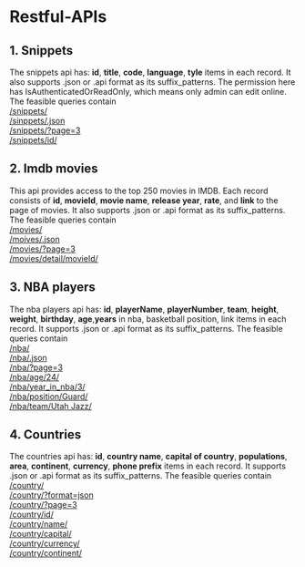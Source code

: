 # Restful-APIs

## 1. Snippets
The snippets api has: **id**, **title**, **code**, **language**, **tyle** items in each record. It also supports .json or .api format as its suffix_patterns. The permission here has IsAuthenticatedOrReadOnly, which means only admin can edit online. The feasible queries contain   
[/snippets/](http://fredsnippet.herokuapp.com/snippets/)  
[/sinppets/.json](http://fredsnippet.herokuapp.com/snippets/.json)  
[/snippets/?page=3](http://fredsnippet.herokuapp.com/snippets/?page=3)  
[/snippets/id/](http://fredsnippet.herokuapp.com/snippets/38/)   

## 2. Imdb movies
This api provides access to the top 250 movies in IMDB. Each record consists of **id**, **movieId**, **movie name**, **release year**, **rate**, and **link** to the page of movies. It also supports .json or .api format as its suffix_patterns. The feasible queries contain  
[/movies/](http://fredimdb.herokuapp.com/movies/)  
[/moives/.json](http://fredimdb.herokuapp.com/movies/.json)   
[/movies/?page=3](http://fredimdb.herokuapp.com/movies/?page=3)  
[/movies/detail/movieId/](http://fredimdb.herokuapp.com/movies/detail/17925/)  

## 3. NBA players
The nba players api has: **id**, **playerName**, **playerNumber**, **team**, **height**, **weight**, **birthday**, **age**,**years** in nba, basketball position, link items in each record. It supports .json or .api format as its suffix_patterns. The feasible queries contain  
[/nba/](http://frednba.herokuapp.com/nba/)  
[/nba/.json](http://frednba.herokuapp.com/nba/.json)  
[/nba/?page=3](http://frednba.herokuapp.com/nba/?page=3)  
[/nba/age/24/](http://frednba.herokuapp.com/nba/age/24/)  
[/nba/year_in_nba/3/](http://frednba.herokuapp.com/nba/year_in_nba/3/)  
[/nba/position/Guard/](http://frednba.herokuapp.com/nba/position/Guard/)  
[/nba/team/Utah Jazz/](http://frednba.herokuapp.com/nba/team/Utah%20Jazz/)

## 4. Countries
The countries api has: **id**, **country name**, **capital of country**, **populations**, **area**, **continent**, **currency**, **phone prefix** items in each record. It supports .json or .api format as its suffix_patterns. The feasible queries contain  
[/country/](https://fredcountry.herokuapp.com/country/)  
[/country/?format=json](https://fredcountry.herokuapp.com/country/?format=json)  
[/country/?page=3](https://fredcountry.herokuapp.com/country/?page=3)  
[/country/id/](https://fredcountry.herokuapp.com/country/24/)  
[/country/name/](https://fredcountry.herokuapp.com/country/name/Argentina/)  
[/country/capital/](https://fredcountry.herokuapp.com/country/capital/Buenos%20Aires/)  
[/country/currency/](https://fredcountry.herokuapp.com/country/currency/Peso/)  
[/country/continent/](https://fredcountry.herokuapp.com/country/continent/AS/)  
